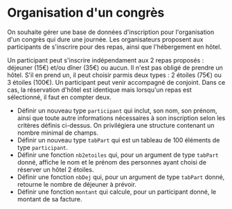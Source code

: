 # Organisation d'un congrès

On souhaite gérer une base de données d'inscription pour l'organisation d'un congrès qui dure une journée. Les organisateurs proposent aux participants de s'inscrire pour des repas, ainsi que l'hébergement en hôtel.

Un participant peut s'inscrire indépendament aux 2 repas proposés : déjeuner (15€) et/ou dîner (35€) ou aucun. Il n'est pas obligé de prendre un hôtel. S'il en prend un, il peut choisir parmis deux types : 2 étoiles (75€) ou 3 étoiles (100€). Un participant peut venir accompagné de conjoint. Dans ce cas, la réservation d'hôtel est identique mais lorsqu'un repas est sélectionné, il faut en compter deux.

+ Définir un nouveau type `participant` qui inclut, son nom, son prénom, ainsi que toute autre informations nécessaires à son inscription selon les critères définis ci-dessus. On privilégiera une structure contenant un nombre minimal de champs.
+ Définir un nouveau type `tabPart` qui est un tableau de 100 éléments de type `participant`.
+ Définir une fonction `nb2etoiles` qui, pour un argument de type `tabPart` donné, affiche le nom et le prénom des personnes ayant choisi de réserver un hôtel 2 étoiles.
+ Définir une fonction `nbDej` qui, pour un argument de type `tabPart` donné, retourne le nombre de déjeuner à prévoir.
+ Définir une fonction `montant` qui calcule, pour un participant donné, le montant de sa facture.
